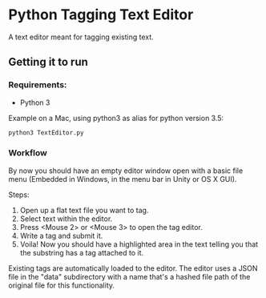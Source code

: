 # Python Tagging Text Editor
A text editor meant for tagging existing text.

## Getting it to run
### Requirements:
- Python 3

Example on a Mac, using python3 as alias for python version 3.5:
```bash
python3 TextEditor.py
```

### Workflow
By now you should have an empty editor window open with a basic file menu (Embedded in Windows, in the menu bar in Unity or OS X GUI).

Steps:
1.  Open up a flat text file you want to tag.
2.  Select text within the editor.
3.  Press <Mouse 2> or <Mouse 3> to open the tag editor.
4.  Write a tag and submit it.
5.  Voila! Now you should have a highlighted area in the text telling you that the substring has a tag attached to it.

Existing tags are automatically loaded to the editor. The editor uses a JSON file in the "data" subdirectory with a name that's a hashed file path of the original file for this functionality.
